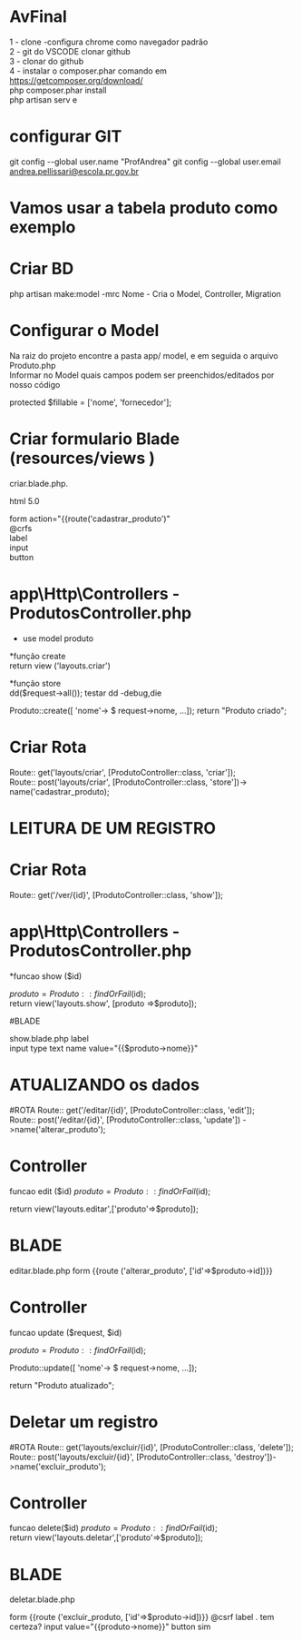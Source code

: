 # AvFinal

1 - clone  -configura chrome como navegador padrão <br>
2 - git do VSCODE  clonar github <br>
3 - clonar do github<br>
4 - instalar o composer.phar comando em https://getcomposer.org/download/ <br>
php composer.phar install <br>
php artisan serv e<br>


# configurar GIT
 git config --global user.name "ProfAndrea"
 git config --global user.email andrea.pellissari@escola.pr.gov.br


# Vamos usar a tabela produto como exemplo

# Criar BD 

php artisan make:model -mrc Nome              - Cria o Model, Controller, Migration      <br>

# Configurar o Model

Na raiz do projeto encontre a pasta app/ model, e em seguida o arquivo Produto.php <br>
Informar no Model quais campos podem ser preenchidos/editados por nosso código <br>

protected $fillable = ['nome', 'fornecedor']; <br>
# Criar formulario Blade (resources/views ) <br>

 criar.blade.php.<br>

html 5.0

form action="{{route('cadastrar_produto')"<br>
@crfs	<br>
label	<br>
input	<br>
button	<br>

#  app\Http\Controllers - ProdutosController.php

* use model produto
  
*função create<br>
return view ('layouts.criar')

*função store<br>
dd($request->all());   	         testar dd  -debug,die

Produto::create([
'nome'-> $ request->nome,
...]);
return "Produto criado";


# Criar Rota
 Route:: get('layouts/criar', [ProdutoController::class, 'criar']);  <br>
Route:: post('layouts/criar', [ProdutoController::class, 'store'])-> name('cadastrar_produto); <br>




# LEITURA DE UM REGISTRO

# Criar Rota
 Route:: get('/ver/{id}', [ProdutoController::class, 'show']);  <br>


 #  app\Http\Controllers - ProdutosController.php

 *funcao show ($id)

$produto= Produto::findOrFail($id); <br>
return view('layouts.show', [produto =>$produto]);<br>


#BLADE

show.blade.php
label <br>
input type text name value="{{$produto->nome}}"



# ATUALIZANDO os dados

#ROTA
Route:: get('/editar/{id}', [ProdutoController::class, 'edit']);  <br>
Route:: post('/editar/{id}', [ProdutoController::class, 'update']) ->name('alterar_produto');  <br>

# Controller
funcao edit ($id)
$produto= Produto::findOrFail($id); <br>

return view('layouts.editar',['produto'=>$produto]);


# BLADE
 editar.blade.php
 form  {{route ('alterar_produto', ['id'=>$produto->id])}}


# Controller
funcao update ($request, $id)

$produto= Produto::findOrFail($id); <br>

Produto::update([
'nome'-> $ request->nome,
...]);

return "Produto atualizado";<br>



# Deletar um registro
#ROTA
Route:: get('layouts/excluir/{id}', [ProdutoController::class, 'delete']);  <br>
Route:: post('layouts/excluir/{id}', [ProdutoController::class, 'destroy'])->name('excluir_produto');  <br>


# Controller

funcao delete($id)
$produto= Produto::findOrFail($id); <br>
return view('layouts.deletar',['produto'=>$produto]);


# BLADE
 deletar.blade.php
 
 form  {{route ('excluir_produto, ['id'=>$produto->id])}}
 @csrf
 label . tem certeza?
 input value="{{produto->nome}}"
 button  sim

